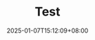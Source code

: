 ---
title: "Test"
description: 
date: 2025-01-07T15:12:09+08:00
image: 
math: 
license: 
hidden: false
comments: true
draft: true
---